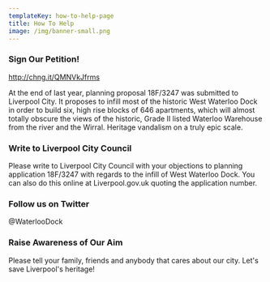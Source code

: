 ```yaml
---
templateKey: how-to-help-page
title: How To Help
image: /img/banner-small.png
---
```

### Sign Our Petition!

http://chng.it/QMNVkJfrms

At the end of last year, planning proposal 18F/3247 was submitted to Liverpool City. It proposes to infill most of the historic West Waterloo Dock in order to build six, high rise blocks of 646 apartments, which will almost totally obscure the views of the historic, Grade II listed Waterloo Warehouse from the river and the Wirral. Heritage vandalism on a truly epic scale. 

### Write to Liverpool City Council

Please write to Liverpool City Council with your objections to planning application 18F/3247 with regards to the infill of West Waterloo Dock. You can also do this online at Liverpool.gov.uk quoting the application number. 

### Follow us on Twitter

@WaterlooDock

### Raise Awareness of Our Aim

Please tell your family, friends and anybody that cares about our city. Let's save Liverpool's heritage!
